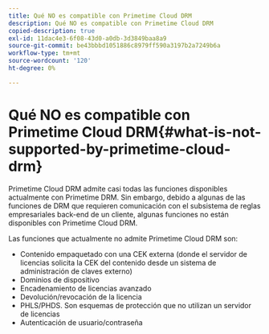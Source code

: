 ```yaml
---
title: Qué NO es compatible con Primetime Cloud DRM
description: Qué NO es compatible con Primetime Cloud DRM
copied-description: true
exl-id: 11dac4e3-6f08-43d0-a0db-3d3849baa8a9
source-git-commit: be43bbbd1051886c8979ff590a3197b2a7249b6a
workflow-type: tm+mt
source-wordcount: '120'
ht-degree: 0%

---
```


# Qué NO es compatible con Primetime Cloud DRM{#what-is-not-supported-by-primetime-cloud-drm}

Primetime Cloud DRM admite casi todas las funciones disponibles actualmente con Primetime DRM. Sin embargo, debido a algunas de las funciones de DRM que requieren comunicación con el subsistema de reglas empresariales back-end de un cliente, algunas funciones no están disponibles con Primetime Cloud DRM.

Las funciones que actualmente no admite Primetime Cloud DRM son:

* Contenido empaquetado con una CEK externa (donde el servidor de licencias solicita la CEK del contenido desde un sistema de administración de claves externo)
* Dominios de dispositivo
* Encadenamiento de licencias avanzado
* Devolución/revocación de la licencia
* PHLS/PHDS. Son esquemas de protección que no utilizan un servidor de licencias
* Autenticación de usuario/contraseña
